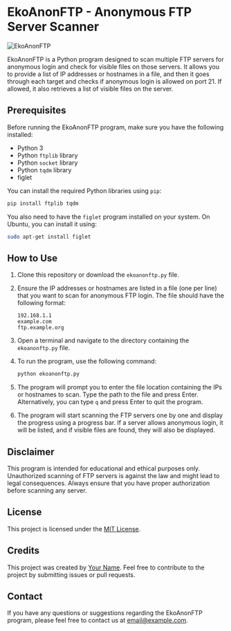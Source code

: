 # EkoAnonFTP - Anonymous FTP Server Scanner

![EkoAnonFTP](https://example.com/path/to/logo.png)

EkoAnonFTP is a Python program designed to scan multiple FTP servers for anonymous login and check for visible files on those servers. It allows you to provide a list of IP addresses or hostnames in a file, and then it goes through each target and checks if anonymous login is allowed on port 21. If allowed, it also retrieves a list of visible files on the server.

## Prerequisites

Before running the EkoAnonFTP program, make sure you have the following installed:

- Python 3
- Python `ftplib` library
- Python `socket` library
- Python `tqdm` library
- figlet

You can install the required Python libraries using `pip`:

```bash
pip install ftplib tqdm
```

You also need to have the `figlet` program installed on your system. On Ubuntu, you can install it using:

```bash
sudo apt-get install figlet
```

## How to Use

1. Clone this repository or download the `ekoanonftp.py` file.

2. Ensure the IP addresses or hostnames are listed in a file (one per line) that you want to scan for anonymous FTP login. The file should have the following format:

   ```
   192.168.1.1
   example.com
   ftp.example.org
   ```

3. Open a terminal and navigate to the directory containing the `ekoanonftp.py` file.

4. To run the program, use the following command:

   ```bash
   python ekoanonftp.py
   ```

5. The program will prompt you to enter the file location containing the IPs or hostnames to scan. Type the path to the file and press Enter. Alternatively, you can type `q` and press Enter to quit the program.

6. The program will start scanning the FTP servers one by one and display the progress using a progress bar. If a server allows anonymous login, it will be listed, and if visible files are found, they will also be displayed.

## Disclaimer

This program is intended for educational and ethical purposes only. Unauthorized scanning of FTP servers is against the law and might lead to legal consequences. Always ensure that you have proper authorization before scanning any server.

## License

This project is licensed under the [MIT License](https://opensource.org/licenses/MIT).

## Credits

This project was created by [Your Name](https://github.com/yourusername). Feel free to contribute to the project by submitting issues or pull requests.

## Contact

If you have any questions or suggestions regarding the EkoAnonFTP program, please feel free to contact us at [email@example.com](mailto:email@example.com).
